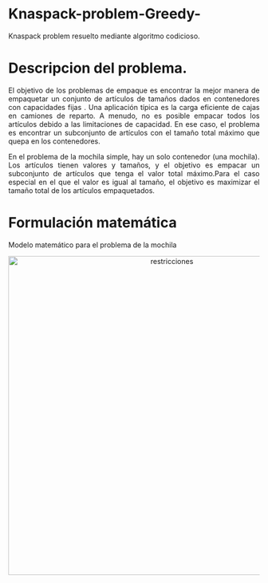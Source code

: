 # Knaspack-problem-Greedy-
Knaspack problem resuelto mediante algoritmo codicioso. 

# Descripcion del problema.
<p align="justify">El objetivo de los problemas de empaque es encontrar la mejor manera de empaquetar un conjunto de artículos de tamaños dados en contenedores con capacidades fijas . Una aplicación típica es la carga eficiente de cajas en camiones de reparto. A menudo, no es posible empacar todos los artículos debido a las limitaciones de capacidad. En ese caso, el problema es encontrar un subconjunto de artículos con el tamaño total máximo que quepa en los contenedores.</p>

<p align="justify">En el problema de la mochila simple, hay un solo contenedor (una mochila). Los artículos tienen valores y tamaños, y el objetivo es empacar un subconjunto de artículos que tenga el valor total máximo.Para el caso especial en el que el valor es igual al tamaño, el objetivo es maximizar el tamaño total de los artículos empaquetados.</p>

# Formulación matemática 
<p>Modelo matemático para el problema de la mochila</p>


<p align="center">
  <img src="Img/FOyR.PNG" width="640" title="restricciones">
</p>
